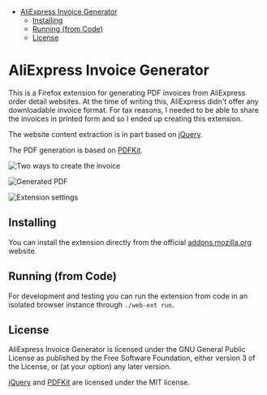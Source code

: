 -   [AliExpress Invoice Generator]
    -   [Installing]
    -   [Running (from Code)]
    -   [License]

AliExpress Invoice Generator
============================

This is a Firefox extension for generating PDF invoices from AliExpress
order detail websites. At the time of writing this, AliExpress didn't
offer any downloadable invoice format. For tax reasons, I needed to be
able to share the invoices in printed form and so I ended up creating
this extension.

The website content extraction is in part based on [jQuery].

The PDF generation is based on [PDFKit].

![][1]

![][2]

![][3]

Installing
----------

You can install the extension directly from the official
[addons.mozilla.org] website.

Running (from Code)
-------------------

For development and testing you can run the extension from code in an
isolated browser instance through `./web-ext run`.

License
-------

AliExpress Invoice Generator is licensed under the GNU General Public
License as published by the Free Software Foundation, either version 3
of the License, or (at your option) any later version.

[jQuery] and [PDFKit] are licensed under the MIT license.

  [AliExpress Invoice Generator]: #aliexpress-invoice-generator
  [Installing]: #installing
  [Running (from Code)]: #running-from-code
  [License]: #license
  [jQuery]: https://github.com/jquery/jquery
  [PDFKit]: https://github.com/foliojs/pdfkit
  [1]: screenshots/screenshot-1.png "Two ways to create the invoice"
  [2]: screenshots/screenshot-2.png "Generated PDF"
  [3]: screenshots/screenshot-3.png "Extension settings"
  [addons.mozilla.org]: https://addons.mozilla.org/en-US/firefox/addon/aliexpress-invoice-generator/
